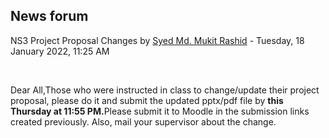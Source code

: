 <h2>News forum</h2><a href="https://moodle.cse.buet.ac.bd/user/view.php?id=1878&course=651"></a>
NS3 Project Proposal Changes
by <a href="https://moodle.cse.buet.ac.bd/user/view.php?id=1878&course=651">Syed Md. Mukit Rashid</a> - Tuesday, 18 January 2022, 11:25 AM


 

Dear All,Those who were instructed in class to change/update their project proposal, please do it and submit the updated pptx/pdf file by <b>this Thursday at 11:55 PM.</b>Please submit it to Moodle in the submission links created previously. Also, mail your supervisor about the change.






